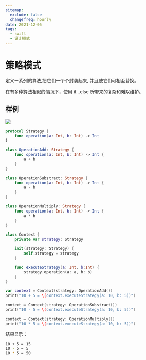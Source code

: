 ```yaml
---
sitemap:
  exclude: false
  changefreq: hourly
date: 2021-12-05
tags:
  - swift
  - 设计模式
---
```


# 策略模式

定义一系列的算法,把它们一个个封装起来, 并且使它们可相互替换。

在有多种算法相似的情况下，使用 if...else 所带来的复杂和难以维护。

## 样例

![](http://blog.loveli.site/mweb/16171987137559.jpg)

```swift
protocol Strategy {
    func operation(a: Int, b: Int) -> Int
}

class OperationAdd: Strategy {
    func operation(a: Int, b: Int) -> Int {
        a + b
    }
}

class OperationSubstract: Strategy {
    func operation(a: Int, b: Int) -> Int {
        a - b
    }
}

class OperationMultiply: Strategy {
    func operation(a: Int, b: Int) -> Int {
        a * b
    }
}

class Context {
    private var strategy: Strategy

    init(strategy: Strategy) {
        self.strategy = strategy
    }

    func executeStrategy(a: Int, b:Int) {
        strategy.operation(a: a, b: b)
    }
}

var context = Context(strategy: OperationAdd())
print("10 + 5 = \(context.executeStrategy(a: 10, b: 5))")

context = Context(strategy: OperationSubstract())
print("10 - 5 = \(context.executeStrategy(a: 10, b: 5))")

context = Context(strategy: OperationMultiply())
print("10 * 5 = \(context.executeStrategy(a: 10, b: 5))")
```

结果显示：

```sh
10 + 5 = 15
10 - 5 = 5
10 * 5 = 50
```
